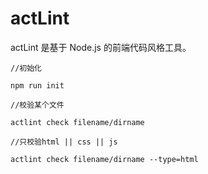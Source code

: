actLint
==========

actLint 是基于 Node.js 的前端代码风格工具。


```
//初始化

npm run init 

//校验某个文件

actlint check filename/dirname

//只校验html || css || js

actlint check filename/dirname --type=html


```